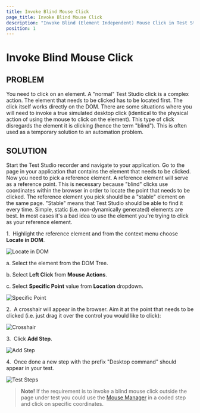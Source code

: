 ```yaml
---
title: Invoke Blind Mouse Click
page_title: Invoke Blind Mouse Click
description: "Invoke Blind (Element Independent) Mouse Click in Test Studio test"
position: 1
---
```

# Invoke Blind Mouse Click

## PROBLEM

You need to click on an element. A "normal" Test Studio click is a complex action. The element that needs to be clicked has to be located first. The click itself works directly on the DOM. There are some situations where you will need to invoke a true simulated desktop click (identical to the physical action of using the mouse to click on the element). This type of click disregards the element it is clicking (hence the term "blind"). This is often used as a temporary solution to an automation problem. 

## SOLUTION

Start the Test Studio recorder and navigate to your application. Go to the page in your application that contains the element that needs to be clicked. Now you need to pick a reference element. A reference element will serve as a reference point. This is necessary because "blind" clicks use coordinates within the browser in order to locate the point that needs to be clicked. The reference element you pick should be a "stable" element on the same page. "Stable" means that Test Studio should be able to find it every time. Simple, static (i.e. non-dynamically generated) elements are best. In most cases it's a bad idea to use the element you're trying to click as your reference element. 

1.&nbsp; Highlight the reference element and from the context menu choose **Locate in DOM**.

![Locate in DOM][1]

a. Select the element from the DOM Tree.

b. Select **Left Click** from **Mouse Actions**.

c. Select **Specific Point** value from **Location** dropdown. 

![Specific Point][2]

2.&nbsp; A crosshair will appear in the browser. Aim it at the point that needs to be clicked (i.e. just drag it over the control you would like to click):

![Crosshair][3]

3.&nbsp; Click **Add Step**.

![Add Step][4]

4.&nbsp; Once done a new step with the prefix "Desktop command" should appear in your test.

![Test Steps][5]

> __Note!__ If the requirement is to invoke a blind mouse click outside the page under test you could use the <a href="/testing-framework/write-tests-in-code/intermediate-topics-wtc/mouse-manager" target="_blank">Mouse Manager</a> in a coded step and click on specific coordinates. 


[1]: /img/troubleshooting-guide/test-execution-problems-tg/invoke-blind-mouse-click/fig1.png
[2]: /img/troubleshooting-guide/test-execution-problems-tg/invoke-blind-mouse-click/fig2.png
[3]: /img/troubleshooting-guide/test-execution-problems-tg/invoke-blind-mouse-click/fig3.png
[4]: /img/troubleshooting-guide/test-execution-problems-tg/invoke-blind-mouse-click/fig4.png
[5]: /img/troubleshooting-guide/test-execution-problems-tg/invoke-blind-mouse-click/fig5.png

